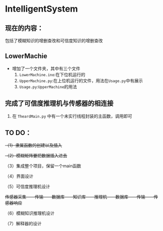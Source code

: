 # IntelligentSystem
## 现在的内容：
包括了模糊知识的增删查改和可信度知识的增删查改

## LowerMachie
* 增加了一个文件夹，其中有三个文件
    1. `LowerMachine.ino`:在下位机运行的
    2. `UpperMachine.py`:在上位机运行的文件，用法在`Usage.py`中有展示
    3. `Usage.py`:`UpperMachine`的用法

## 完成了可信度推理机与传感器的相连接
1. 在 `TheardMain.py` 中有一个未实行线程封装的主函数，调用即可
## TO DO：
~~（1）隶属函数的创建以及插入~~

~~（2）模糊矩阵要把数据插入进去~~

（3）集成整个项目，保留一个main函数

（4）界面设计

（5）可信度推理机设计

~~传感器采集——传输——数据库——知识库——推理机——数据库——传输——传感器响应~~

（6）模糊知识推理机设计

（7）解释器的设计

